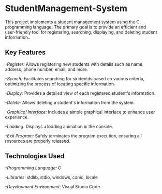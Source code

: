 # StudentManagement-System
This project implements a student management system using the C programming language. The primary goal is to provide an efficient and user-friendly tool for registering, searching, displaying, and deleting student information..

## Key Features
 *-Register:* Allows registering new students with details such as name, address, phone number, email, and more.
 
 *-Search:* Facilitates searching for studentds based on various criteria, optimizing the process of locating specific information.
 
 *-Display:* Provides a detailed view of each registered student's information.
 
 *-Delete:* Allows deleting a student's information from the system.
 
*-Graphical Interface:* Includes a simple graphical interface to enhance user experience.

*-Loading:* Displays a loading animation in the console.

*-Exit Program:* Safely terminates the program execution, ensuring all resources are properly released.

## Technologies Used
*-Programming Language:* C

*-Libraries:* stdlib, stdio, windows, conio, locale

*-Development Environment:* Visual Studio Code
